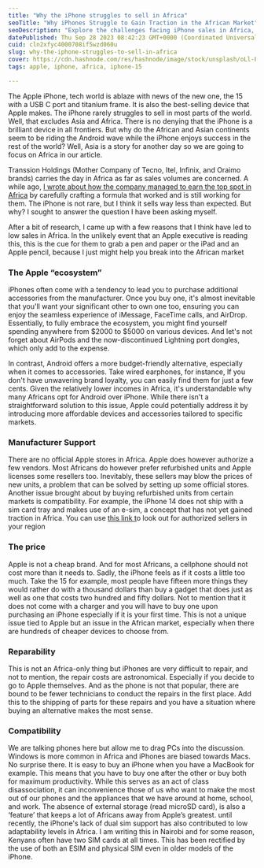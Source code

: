 ```yaml
---
title: "Why the iPhone struggles to sell in Africa"
seoTitle: "Why iPhones Struggle to Gain Traction in the African Market"
seoDescription: "Explore the challenges facing iPhone sales in Africa, from high costs to market dynamics. Discover why Android dominates the continent's smartphone landscap"
datePublished: Thu Sep 28 2023 08:42:23 GMT+0000 (Coordinated Universal Time)
cuid: cln2xfyc4000708if5wzd060u
slug: why-the-iphone-struggles-to-sell-in-africa
cover: https://cdn.hashnode.com/res/hashnode/image/stock/unsplash/oLl-PEbpoCg/upload/2b675a7be90816291490a1a75789ca16.jpeg
tags: apple, iphone, africa, iphone-15

---
```


The Apple iPhone, tech world is ablaze with news of the new one, the 15 with a USB C port and titanium frame. It is also the best-selling device that Apple makes. The iPhone rarely struggles to sell in most parts of the world. Well, that excludes Asia and Africa. There is no denying that the iPhone is a brilliant device in all frontiers. But why do the African and Asian continents seem to be riding the Android wave while the iPhone enjoys success in the rest of the world? Well, Asia is a story for another day so we are going to focus on Africa in our article.

Transsion Holdings (Mother Company of Tecno, Itel, Infinix, and Oraimo brands) carries the day in Africa as far as sales volumes are concerned. A while ago, [I wrote about how the company managed to earn the top spot in Africa](https://tech.castynet.africa/transsion-an-africa-and-asia-tech-love-story) by carefully crafting a formula that worked and is still working for them. The iPhone is not rare, but I think it sells way less than expected. But why? I sought to answer the question I have been asking myself.

After a bit of research, I came up with a few reasons that I think have led to low sales in Africa. In the unlikely event that an Apple executive is reading this, this is the cue for them to grab a pen and paper or the iPad and an Apple pencil, because I just might help you break into the African market

### The Apple “ecosystem”

iPhones often come with a tendency to lead you to purchase additional accessories from the manufacturer. Once you buy one, it's almost inevitable that you'll want your significant other to own one too, ensuring you can enjoy the seamless experience of iMessage, FaceTime calls, and AirDrop. Essentially, to fully embrace the ecosystem, you might find yourself spending anywhere from $2000 to $5000 on various devices. And let's not forget about AirPods and the now-discontinued Lightning port dongles, which only add to the expense.

In contrast, Android offers a more budget-friendly alternative, especially when it comes to accessories. Take wired earphones, for instance, If you don't have unwavering brand loyalty, you can easily find them for just a few cents. Given the relatively lower incomes in Africa, it's understandable why many Africans opt for Android over iPhone. While there isn't a straightforward solution to this issue, Apple could potentially address it by introducing more affordable devices and accessories tailored to specific markets.

### Manufacturer Support

There are no official Apple stores in Africa. Apple does however authorize a few vendors. Most Africans do however prefer refurbished units and Apple licenses some resellers too. Inevitably, these sellers may blow the prices of new units, a problem that can be solved by setting up some official stores. Another issue brought about by buying refurbished units from certain markets is compatibility. For example, the iPhone 14 does not ship with a sim card tray and makes use of an e-sim, a concept that has not yet gained traction in Africa. You can use [this link t](https://www.apple.com/ke/buy/)o look out for authorized sellers in your region

### The price

Apple is not a cheap brand. And for most Africans, a cellphone should not cost more than it needs to. Sadly, the iPhone feels as if it costs a little too much. Take the 15 for example, most people have fifteen more things they would rather do with a thousand dollars than buy a gadget that does just as well as one that costs two hundred and fifty dollars. Not to mention that it does not come with a charger and you will have to buy one upon purchasing an iPhone especially if it is your first time. This is not a unique issue tied to Apple but an issue in the African market, especially when there are hundreds of cheaper devices to choose from.

### Reparability

This is not an Africa-only thing but iPhones are very difficult to repair, and not to mention, the repair costs are astronomical. Especially if you decide to go to Apple themselves. And as the phone is not that popular, there are bound to be fewer technicians to conduct the repairs in the first place. Add this to the shipping of parts for these repairs and you have a situation where buying an alternative makes the most sense.

### Compatibility

We are talking phones here but allow me to drag PCs into the discussion. Windows is more common in Africa and iPhones are biased towards Macs. No surprise there. It is easy to buy an iPhone when you have a MacBook for example. This means that you have to buy one after the other or buy both for maximum productivity. While this serves as an act of class disassociation, it can inconvenience those of us who want to make the most out of our phones and the appliances that we have around at home, school, and work. The absence of external storage (read microSD card), is also a ‘feature’ that keeps a lot of Africans away from Apple’s greatest. until recently, the iPhone's lack of dual sim support has also contributed to low adaptability levels in Africa. I am writing this in Nairobi and for some reason, Kenyans often have two SIM cards at all times. This has been rectified by the use of both an ESIM and physical SIM even in older models of the iPhone.